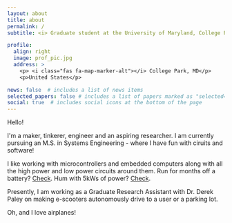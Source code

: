 ```yaml
---
layout: about
title: about
permalink: /
subtitle: <i> Graduate student at the University of Maryland, College Park. </i>

profile:
  align: right
  image: prof_pic.jpg
  address: >
    <p> <i class="fas fa-map-marker-alt"></i> College Park, MD</p>
    <p>United States</p>

news: false  # includes a list of news items
selected_papers: false # includes a list of papers marked as "selected={true}"
social: true  # includes social icons at the bottom of the page
---
```


Hello!  

I'm a maker, tinkerer, engineer and an aspiring researcher. I am currently pursuing an M.S. in Systems Engineering - where I have fun with ciruits and software!  

I like working with microcontrollers and embedded computers along with all the high power and low power circuits around them. Run for months off a battery? [Check](). Hum with 5kWs of power? [Check]().  

Presently, I am working as a Graduate Research Assistant with Dr. Derek Paley on making e-scooters autonomously drive to a user or a parking lot.  

Oh, and I love airplanes!  